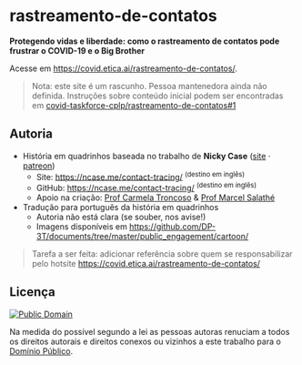 # rastreamento-de-contatos
**Protegendo vidas e liberdade: como o rastreamento de contatos pode frustrar o COVID-19 e o Big Brother**

Acesse em <https://covid.etica.ai/rastreamento-de-contatos/>.

> Nota: este site é um rascunho. Pessoa mantenedora ainda não definida.
> Instruções sobre conteúdo inicial podem ser encontradas em
> [covid-taskforce-cplp/rastreamento-de-contatos#1](https://github.com/covid-taskforce-cplp/rastreamento-de-contatos/issues/1)

## Autoria

- História em quadrinhos baseada no trabalho de **Nicky Case** ([site](https://ncase.me/) · [patreon](https://www.patreon.com/ncase))
  - Site: <https://ncase.me/contact-tracing/> <sup>(destino em inglês)</sup>
  - GitHub: <https://ncase.me/contact-tracing/> <sup>(destino em inglês)</sup>
  - Apoio na criação: [Prof Carmela Troncoso](http://carmelatroncoso.com/) & [Prof Marcel Salathé](https://scholar.google.com/citations?user=_wHMGkUAAAAJ&hl=en)
- Tradução para português da história em quadrinhos
  - Autoria não está clara (se souber, nos avise!)
  - Imagens disponíveis em <https://github.com/DP-3T/documents/tree/master/public_engagement/cartoon/>

> Tarefa a ser feita: adicionar referência sobre quem se responsabilizar pelo
> hotsite <https://covid.etica.ai/rastreamento-de-contatos/>

## Licença

[![Public Domain](https://i.creativecommons.org/p/zero/1.0/88x31.png)](UNLICENSE)

Na medida do possível segundo a lei as pessoas autoras renuciam a todos os
direitos autorais e direitos conexos ou vizinhos a este trabalho para o
[Domínio Público](UNLICENSE).
